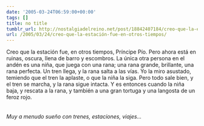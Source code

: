 ```yaml
---
date: '2005-03-24T06:59:00+00:00'
tags: []
title: no title
tumblr_url: http://nostalgiadelreino.net/post/18842407184/creo-que-la-estación-fue-en-otros-tiempos
url: /2005/03/24/creo-que-la-estación-fue-en-otros-tiempos/
---
```


<p><font class="dream">Creo que la estación fue, en otros tiempos, Príncipe Pío. Pero ahora está en ruinas, oscura, llena de barro y escombros. La única otra persona en el andén es una niña, que juega con una rana; una rana grande, brillante, una rana perfecta. Un tren llega, y la rana salta a las vías. Yo la miro asustado, temiendo que el tren la aplaste, o que la niña la siga. Pero todo sale bien, y el tren se marcha, y la rana sigue intacta. Y es entonces cuando la niña baja, y rescata a la rana, y también a una gran tortuga y una langosta de un feroz rojo.</font><br/><br/><br/><em>Muy a menudo sueño con trenes, estaciones, viajes&hellip;</em></p><div class="blogger-post-footer"><img width="1" height="1" src="https://blogger.googleusercontent.com/tracker/1180118427259117074-7444656424277626745?l=nostalgiadelreino.blogspot.com" alt=""/></div>
